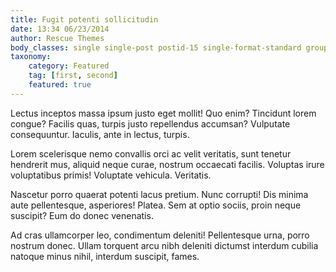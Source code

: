 ```yaml
---
title: Fugit potenti sollicitudin
date: 13:34 06/23/2014
author: Rescue Themes
body_classes: single single-post postid-15 single-format-standard group-blog
taxonomy:
    category: Featured
    tag: [first, second]
    featured: true
---
```


Lectus inceptos massa ipsum justo eget mollit! Quo enim? Tincidunt lorem congue? Facilis quas, turpis justo repellendus accumsan? Vulputate consequuntur. Iaculis, ante in lectus, turpis.

Lorem scelerisque nemo convallis orci ac velit veritatis, sunt tenetur hendrerit mus, aliquid neque curae, nostrum occaecati facilis. Voluptas irure voluptatibus primis! Voluptate vehicula. Veritatis.

Nascetur porro quaerat potenti lacus pretium. Nunc corrupti! Dis minima aute pellentesque, asperiores! Platea. Sem at optio sociis, proin neque suscipit? Eum do donec venenatis.

Ad cras ullamcorper leo, condimentum deleniti! Pellentesque urna, porro nostrum donec. Ullam torquent arcu nibh deleniti dictumst interdum cubilia natoque minus nihil, interdum suscipit, fames.
